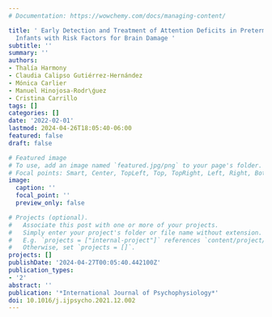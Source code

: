 ```yaml
---
# Documentation: https://wowchemy.com/docs/managing-content/

title: ' Early Detection and Treatment of Attention Deficits in Preterm and at Term
  Infants with Risk Factors for Brain Damage '
subtitle: ''
summary: ''
authors:
- Thalía Harmony
- Claudia Calipso Gutiérrez-Hernández
- Mónica Carlier
- Manuel Hinojosa-Rodr\ǵuez
- Cristina Carrillo
tags: []
categories: []
date: '2022-02-01'
lastmod: 2024-04-26T18:05:40-06:00
featured: false
draft: false

# Featured image
# To use, add an image named `featured.jpg/png` to your page's folder.
# Focal points: Smart, Center, TopLeft, Top, TopRight, Left, Right, BottomLeft, Bottom, BottomRight.
image:
  caption: ''
  focal_point: ''
  preview_only: false

# Projects (optional).
#   Associate this post with one or more of your projects.
#   Simply enter your project's folder or file name without extension.
#   E.g. `projects = ["internal-project"]` references `content/project/deep-learning/index.md`.
#   Otherwise, set `projects = []`.
projects: []
publishDate: '2024-04-27T00:05:40.442100Z'
publication_types:
- '2'
abstract: ''
publication: '*International Journal of Psychophysiology*'
doi: 10.1016/j.ijpsycho.2021.12.002
---
```

